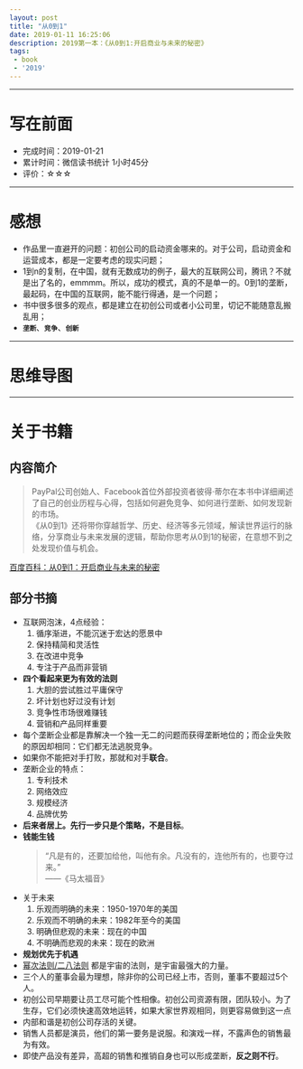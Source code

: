 ```yaml
---
layout: post
title: "从0到1"
date: 2019-01-11 16:25:06
description: 2019第一本：《从0到1:开启商业与未来的秘密》
tags: 
 - book
 - '2019'
---
```


---
# 写在前面
- 完成时间：2019-01-21
- 累计时间：微信读书统计 1小时45分
- 评价：☆☆☆


---
# 感想
- 作品里一直避开的问题：初创公司的启动资金哪来的。对于公司，启动资金和运营成本，都是一定要考虑的现实问题；
- 1到n的复制，在中国，就有无数成功的例子，最大的互联网公司，腾讯？不就是出了名的，emmmm。所以，成功的模式，真的不是单一的。0到1的垄断，最起码，在中国的互联网，能不能行得通，是一个问题；
- 书中很多很多的观点，都是建立在初创公司或者小公司里，切记不能随意乱搬乱用；
- **`垄断`**、**`竞争`**、**`创新`**

---
# 思维导图

---
# 关于书籍
## 内容简介
> PayPal公司创始人、Facebook首位外部投资者彼得·蒂尔在本书中详细阐述了自己的创业历程与心得，包括如何避免竞争、如何进行垄断、如何发现新的市场。  
> 《从0到1》还将带你穿越哲学、历史、经济等多元领域，解读世界运行的脉络，分享商业与未来发展的逻辑，帮助你思考从0到1的秘密，在意想不到之处发现价值与机会。

[百度百科：从0到1：开启商业与未来的秘密](https://baike.baidu.com/item/从0到1/16747682?fr=aladdin)

## 部分书摘
- 互联网泡沫，4点经验：
    1. 循序渐进，不能沉迷于宏达的愿景中
    2. 保持精简和灵活性
    3. 在改进中竞争
    4. 专注于产品而非营销
- **四个看起来更为有效的法则**
    1. 大胆的尝试胜过平庸保守
    2. 坏计划也好过没有计划
    3. 竞争性市场很难赚钱
    4. 营销和产品同样重要
- 每个垄断企业都是靠解决一个独一无二的问题而获得垄断地位的；而企业失败的原因却相同：它们都无法逃脱竞争。
- 如果你不能把对手打败，那就和对手**联合**。 
- 垄断企业的特点：
    1. 专利技术
    2. 网络效应
    3. 规模经济
    4. 品牌优势
- **后来者居上。先行一步只是个策略，不是目标**。
- **钱能生钱**
    > “凡是有的，还要加给他，叫他有余。凡没有的，连他所有的，也要夺过来。”  
    > ——《马太福音》
- 关于未来
    1. 乐观而明确的未来：1950-1970年的美国
    2. 乐观而不明确的未来：1982年至今的美国
    3. 明确但悲观的未来：现在的中国
    4. 不明确而悲观的未来：现在的欧洲
- **规划优先于机遇**
- [幂次法则/二八法则](https://baike.baidu.com/item/%E5%B9%82%E6%AC%A1%E6%B3%95%E5%88%99/8271554) 都是宇宙的法则，是宇宙最强大的力量。
- 三个人的董事会最为理想，除非你的公司已经上市，否则，董事不要超过5个人。
- 初创公司早期要让员工尽可能个性相像。初创公司资源有限，团队较小。为了生存，它们必须快速高效地运转，如果大家世界观相同，则更容易做到这一点
- 内部和谐是初创公司存活的关键。
- 销售人员都是演员，他们的第一要务是说服。和演戏一样，不露声色的销售最为有效。 
- 即使产品没有差异，高超的销售和推销自身也可以形成垄断，**反之则不行**。 
